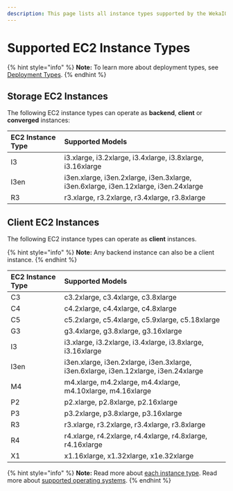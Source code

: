 ```yaml
---
description: This page lists all instance types supported by the WekaIO system version.
---
```


# Supported EC2 Instance Types

{% hint style="info" %}
**Note:** To learn more about deployment types, see [Deployment Types](deployment-types.md).
{% endhint %}

## Storage EC2 Instances

The following EC2 instance types can operate as **backend**, **client** or **converged** instances:

| **EC2 Instance Type** | **Supported Models** |
| :--- | :--- |
| I3 | i3.xlarge, i3.2xlarge, i3.4xlarge, i3.8xlarge, i3.16xlarge |
| I3en | i3en.xlarge, i3en.2xlarge, i3en.3xlarge, i3en.6xlarge, i3en.12xlarge, i3en.24xlarge |
| R3 | r3.xlarge, r3.2xlarge, r3.4xlarge, r3.8xlarge |

## Client EC2 Instances

The following EC2 instance types can operate as **client** instances.

{% hint style="info" %}
**Note:** Any backend instance can also be a client instance.
{% endhint %}

| **EC2 Instance Type** | **Supported Models** |
| :--- | :--- |
| C3 | c3.2xlarge, c3.4xlarge, c3.8xlarge |
| C4 | c4.2xlarge, c4.4xlarge, c4.8xlarge |
| C5 | c5.2xlarge, c5.4xlarge, c5.9xlarge, c5.18xlarge |
| G3 | g3.4xlarge, g3.8xlarge, g3.16xlarge |
| I3 | i3.xlarge, i3.2xlarge, i3.4xlarge, i3.8xlarge, i3.16xlarge |
| I3en | i3en.xlarge, i3en.2xlarge, i3en.3xlarge, i3en.6xlarge, i3en.12xlarge, i3en.24xlarge |
| M4 | m4.xlarge, m4.2xlarge, m4.4xlarge, m4.10xlarge, m4.16xlarge |
| P2 | p2.xlarge, p2.8xlarge, p2.16xlarge |
| P3 | p3.2xlarge, p3.8xlarge, p3.16xlarge |
| R3 | r3.xlarge, r3.2xlarge, r3.4xlarge, r3.8xlarge |
| R4 | r4.xlarge, r4.2xlarge, r4.4xlarge, r4.8xlarge, r4.16xlarge |
| X1 | x1.16xlarge, x1.32xlarge, x1e.32xlarge |

{% hint style="info" %}
**Note:** Read more about [each instance type](https://aws.amazon.com/ec2/instance-types/). Read more about [supported operating systems](../bare-metal/prerequisites-for-installation-of-weka-dedicated-hosts.md#operation-system).
{% endhint %}

